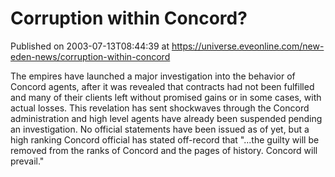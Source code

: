# Corruption within Concord?
Published on 2003-07-13T08:44:39 at https://universe.eveonline.com/new-eden-news/corruption-within-concord

The empires have launched a major investigation into the behavior of Concord agents, after it was revealed that contracts had not been fulfilled and many of their clients left without promised gains or in some cases, with actual losses. This revelation has sent shockwaves through the Concord administration and high level agents have already been suspended pending an investigation. No official statements have been issued as of yet, but a high ranking Concord official has stated off-record that "...the guilty will be removed from the ranks of Concord and the pages of history. Concord will prevail."

